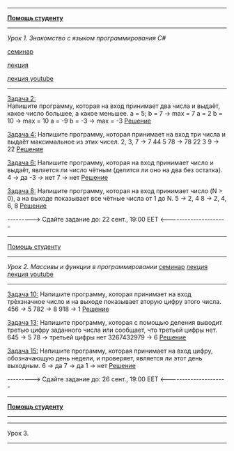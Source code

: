 ________________________________________________________________
**[Помощь студенту](https://yoomoney.ru/to/41001197327567)**
________________________________________________________________
_Урок 1. Знакомство с языком программирования С#_

[семинар](https://gbcdn.mrgcdn.ru/uploads/record/211458/attachment/a2d135e1e68f190fc7e4824f114af52f.mp4)

[лекция](https://gb.ru/lessons/260177) 

[лекция youtube](https://www.youtube.com/watch?time_continue=1817&v=KnRwIl2-O_k&feature=emb_logo)
_________________________________________________________________

[Задача 2:](https://github.com/cleverplant/seminar-c-sharp-tasks-my/tree/main/%D0%97%D0%B0%D0%B4%D0%B0%D1%87%D0%B0%202)  
Напишите программу, которая на вход принимает два числа и выдаёт, 
какое число большее, а какое меньшее. 
a = 5; b = 7 -> max = 7 
a = 2 b = 10 -> max = 10 
a = -9 b = -3 -> max = -3 
[Решение](https://github.com/cleverplant/seminar-c-sharp-tasks-my/blob/main/%D0%97%D0%B0%D0%B4%D0%B0%D1%87%D0%B0%202/Program_2_2.cs)

[Задача 4:](https://github.com/cleverplant/seminar-c-sharp-tasks-my/tree/main/%D0%97%D0%B0%D0%B4%D0%B0%D1%87%D0%B0%204) 
Напишите программу, которая принимает на вход три числа 
и выдаёт максимальное из этих чисел. 
2, 3, 7 -> 7 
44 5 78 -> 78 
22 3 9 -> 22 
[Решение](https://github.com/cleverplant/seminar-c-sharp-tasks-my/blob/main/%D0%97%D0%B0%D0%B4%D0%B0%D1%87%D0%B0%204/Program_4.cs)

[Задача 6:](https://github.com/cleverplant/seminar-c-sharp-tasks-my/tree/main/%D0%97%D0%B0%D0%B4%D0%B0%D1%87%D0%B0%206) 
Напишите программу, которая на вход принимает число и выдаёт, 
является ли число чётным (делится ли оно на два без остатка). 
4 -> да 
-3 -> нет 
7 -> нет 
[Решение](https://github.com/cleverplant/seminar-c-sharp-tasks-my/blob/main/%D0%97%D0%B0%D0%B4%D0%B0%D1%87%D0%B0%206/Program_6.cs)

[Задача 8:](https://github.com/cleverplant/seminar-c-sharp-tasks-my/tree/main/%D0%97%D0%B0%D0%B4%D0%B0%D1%87%D0%B0%208) 
Напишите программу, которая на вход принимает число (N > 0), 
а на выходе показывает все чётные числа от 1 до N. 
5 -> 2, 4 
8 -> 2, 4, 6, 8 
[Решение](https://github.com/cleverplant/seminar-c-sharp-tasks-my/blob/main/%D0%97%D0%B0%D0%B4%D0%B0%D1%87%D0%B0%208/Program_8.cs)

--------->  Сдайте задание до: 22 сент., 19:00 EET  <---------------------
__________________________________________________________________________
[Помощь студенту](https://yoomoney.ru/to/41001197327567)
__________________________________________________________________________
_Урок 2. Массивы и функции в программировании_
[семинар](https://gbcdn.mrgcdn.ru/uploads/record/212141/attachment/71efe2d535ec27c56a87c7c63a0ba33e.mp4)
[лекция](https://gb.ru/lessons/260178)
[лекция youtube](https://www.youtube.com/watch?time_continue=1713&v=YZtHkZhJzGA&feature=emb_logo)
__________________________________________________________________________

[Задача 10:](https://github.com/cleverplant/seminar-c-sharp-tasks-my/tree/main/%D0%97%D0%B0%D0%B4%D0%B0%D1%87%D0%B0%2010) 
Напишите программу, которая принимает на вход трѐхзначное число 
и на выходе показывает вторую цифру этого числа. 
456 -> 5 
782 -> 8 
918 -> 1 
[Решение](https://github.com/cleverplant/seminar-c-sharp-tasks-my/blob/main/%D0%97%D0%B0%D0%B4%D0%B0%D1%87%D0%B0%2010/Program10.cs)

[Задача 13:](https://github.com/cleverplant/seminar-c-sharp-tasks-my/tree/main/%D0%97%D0%B0%D0%B4%D0%B0%D1%87%D0%B0%2013) 
Напишите программу, которая с помощью деления выводит третью цифру 
заданного числа или сообщает, что третьей цифры нет. 
645 -> 5 
78 -> третьей цифры нет 
3267432979 -> 6 
[Решение](https://github.com/cleverplant/seminar-c-sharp-tasks-my/blob/main/%D0%97%D0%B0%D0%B4%D0%B0%D1%87%D0%B0%2013/Program13.cs)

[Задача 15:](https://github.com/cleverplant/seminar-c-sharp-tasks-my/tree/main/%D0%97%D0%B0%D0%B4%D0%B0%D1%87%D0%B0%2015) 
Напишите программу, которая принимает на вход цифру, обозначающую день недели, 
и проверяет, является ли этот день выходным. 
6 -> да 
7 -> да 
1 -> нет
[Решение](https://github.com/cleverplant/seminar-c-sharp-tasks-my/blob/main/%D0%97%D0%B0%D0%B4%D0%B0%D1%87%D0%B0%2015/Program15.cs)

--------->  Сдайте задание до: 26 сент., 19:00 EET  <---------------------
__________________________________________________________________________
**[Помощь студенту](https://yoomoney.ru/to/41001197327567)**
__________________________________________________________________________
__________________________________________________________________________
Урок 3.
__________________________________________________________________________



